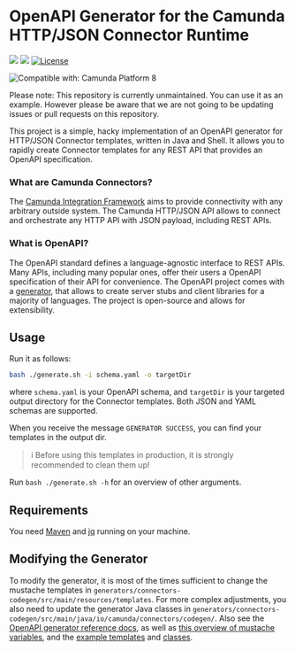 # OpenAPI Generator for the Camunda HTTP/JSON Connector Runtime

[![](https://img.shields.io/badge/Community%20Extension-An%20open%20source%20community%20maintained%20project-FF4700)](https://github.com/camunda-community-hub/community)
[![](https://img.shields.io/badge/Lifecycle-Proof%20of%20Concept-blueviolet)](https://github.com/Camunda-Community-Hub/community/blob/main/extension-lifecycle.md#proof-of-concept-)
[![License](https://img.shields.io/badge/License-Apache%202.0-blue.svg)](https://opensource.org/licenses/Apache-2.0)

![Compatible with: Camunda Platform 8](https://img.shields.io/badge/Compatible%20with-Camunda%20Platform%208-0072Ce)

Please note: This repository is currently unmaintained. You can use it as an example. However please be aware that we are not going to be updating issues or pull requests on this repository.

This project is a simple, hacky implementation of an OpenAPI generator for HTTP/JSON Connector templates, written in Java and Shell. It allows you to rapidly create Connector templates for any REST API that provides an OpenAPI specification.

### What are Camunda Connectors?

The [Camunda Integration Framework](https://docs.camunda.io/docs/next/components/integration-framework/introduction-to-connectors/) aims to provide connectivity with any arbitrary outside system. The Camunda HTTP/JSON API allows to connect and orchestrate any HTTP API with JSON payload, including REST APIs. 

### What is OpenAPI?

The OpenAPI standard defines a language-agnostic interface to REST APIs. Many APIs, including many popular ones, offer their users a OpenAPI specification of their API for convenience. The OpenAPI project comes with a [generator](https://github.com/OpenAPITools/openapi-generator), that allows to create server stubs and client libraries for a majority of languages. The project is open-source and allows for extensibility.

## Usage

Run it as follows:

```sh
bash ./generate.sh -i schema.yaml -o targetDir
```

where `schema.yaml` is your OpenAPI schema, and `targetDir` is your targeted output directory for the Connector templates. Both JSON and YAML schemas are supported.

When you receive the message `GENERATOR SUCCESS`, you can find your templates in the output dir.

> ℹ️ Before using this templates in production, it is strongly recommended to clean them up!

Run `bash ./generate.sh -h` for an overview of other arguments.

## Requirements

You need [Maven](https://maven.apache.org/) and [jq](https://stedolan.github.io/jq/) running on your machine.

## Modifying the Generator

To modify the generator, it is most of the times sufficient to change the mustache templates in `generators/connectors-codegen/src/main/resources/templates`. For more complex adjustments, you also need to update the generator Java classes in `generators/connectors-codegen/src/main/java/io/camunda/connectors/codegen/`. Also see the [OpenAPI generator reference docs](https://openapi-generator.tech/docs/templating), as well as [this overview of mustache variables](https://github.com/swagger-api/swagger-codegen/wiki/Mustache-Template-Variables), and the [example templates](https://github.com/OpenAPITools/openapi-generator/tree/master/modules/openapi-generator/src/main/resources) and [classes](https://github.com/OpenAPITools/openapi-generator/tree/master/modules/openapi-generator/src/main/java/org/openapitools/codegen/languages).
